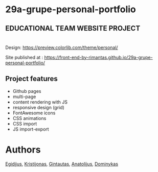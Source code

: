 # 29a-grupe-personal-portfolio

## EDUCATIONAL TEAM WEBSITE PROJECT 

#

Design: https://preview.colorlib.com/theme/personal/ 

Site published at : https://front-end-by-rimantas.github.io/29a-grupe-personal-portfolio/

## Project features

- Github pages
- multi-page
- content rendering with JS
- responsive design (grid)
- FontAwesome icons
- CSS animations
- CSS import
- JS import-export


# Authors

[Egidijus](https://github.com/full-stack-nodejs),
[Kristijonas](https://github.com/KKaciusis),
[Gintautas](https://github.com/gikeris),
[Anatolijus](https://github.com/AnatolijusZ),
[Dominykas](https://github.com/domsau-dev)

